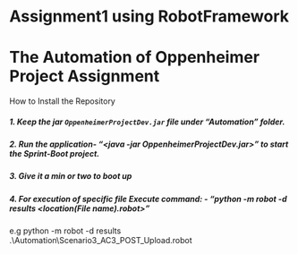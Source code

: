 # Assignment1 using RobotFramework

# The Automation of Oppenheimer Project Assignment

How to Install the Repository
##### 1. Keep the jar `OppenheimerProjectDev.jar` file under “Automation” folder.

##### 2. Run the application- “<java -jar OppenheimerProjectDev.jar>” to start the Sprint-Boot project.

##### 3. Give it a min or two to boot up

##### 4. For execution of specific file Execute command: - “python -m robot -d results <location\(File name).robot>”
e.g python -m robot -d results .\Automation\Scenario3_AC3_POST_Upload.robot
